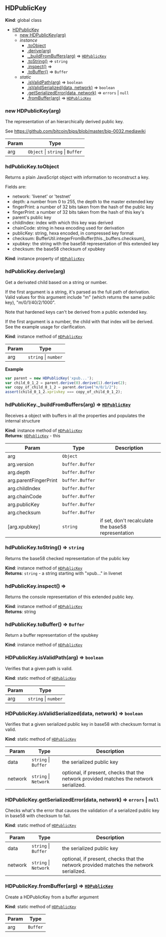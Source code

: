 <a name="HDPublicKey"></a>

## HDPublicKey
**Kind**: global class  

* [HDPublicKey](#HDPublicKey)
    * [new HDPublicKey(arg)](#new_HDPublicKey_new)
    * _instance_
        * [.toObject](#HDPublicKey+toObject)
        * [.derive(arg)](#HDPublicKey+derive)
        * [._buildFromBuffers(arg)](#HDPublicKey+_buildFromBuffers) ⇒ <code>[HDPublicKey](#HDPublicKey)</code>
        * [.toString()](#HDPublicKey+toString) ⇒ <code>string</code>
        * [.inspect()](#HDPublicKey+inspect) ⇒
        * [.toBuffer()](#HDPublicKey+toBuffer) ⇒ <code>Buffer</code>
    * _static_
        * [.isValidPath(arg)](#HDPublicKey.isValidPath) ⇒ <code>boolean</code>
        * [.isValidSerialized(data, network)](#HDPublicKey.isValidSerialized) ⇒ <code>boolean</code>
        * [.getSerializedError(data, network)](#HDPublicKey.getSerializedError) ⇒ <code>errors</code> &#124; <code>null</code>
        * [.fromBuffer(arg)](#HDPublicKey.fromBuffer) ⇒ <code>[HDPublicKey](#HDPublicKey)</code>

<a name="new_HDPublicKey_new"></a>

### new HDPublicKey(arg)
The representation of an hierarchically derived public key.

See https://github.com/bitcoin/bips/blob/master/bip-0032.mediawiki


| Param | Type |
| --- | --- |
| arg | <code>Object</code> &#124; <code>string</code> &#124; <code>Buffer</code> | 

<a name="HDPublicKey+toObject"></a>

### hdPublicKey.toObject
Returns a plain JavaScript object with information to reconstruct a key.

Fields are: <ul>
 <li> network: 'livenet' or 'testnet'
 <li> depth: a number from 0 to 255, the depth to the master extended key
 <li> fingerPrint: a number of 32 bits taken from the hash of the public key
 <li> fingerPrint: a number of 32 bits taken from the hash of this key's
 <li>     parent's public key
 <li> childIndex: index with which this key was derived
 <li> chainCode: string in hexa encoding used for derivation
 <li> publicKey: string, hexa encoded, in compressed key format
 <li> checksum: BufferUtil.integerFromBuffer(this._buffers.checksum),
 <li> xpubkey: the string with the base58 representation of this extended key
 <li> checksum: the base58 checksum of xpubkey
</ul>

**Kind**: instance property of <code>[HDPublicKey](#HDPublicKey)</code>  
<a name="HDPublicKey+derive"></a>

### hdPublicKey.derive(arg)
Get a derivated child based on a string or number.

If the first argument is a string, it's parsed as the full path of
derivation. Valid values for this argument include "m" (which returns the
same public key), "m/0/1/40/2/1000".

Note that hardened keys can't be derived from a public extended key.

If the first argument is a number, the child with that index will be
derived. See the example usage for clarification.

**Kind**: instance method of <code>[HDPublicKey](#HDPublicKey)</code>  

| Param | Type |
| --- | --- |
| arg | <code>string</code> &#124; <code>number</code> | 

**Example**  
```javascript
var parent = new HDPublicKey('xpub...');
var child_0_1_2 = parent.derive(0).derive(1).derive(2);
var copy_of_child_0_1_2 = parent.derive("m/0/1/2");
assert(child_0_1_2.xprivkey === copy_of_child_0_1_2);
```
<a name="HDPublicKey+_buildFromBuffers"></a>

### hdPublicKey._buildFromBuffers(arg) ⇒ <code>[HDPublicKey](#HDPublicKey)</code>
Receives a object with buffers in all the properties and populates the
internal structure

**Kind**: instance method of <code>[HDPublicKey](#HDPublicKey)</code>  
**Returns**: <code>[HDPublicKey](#HDPublicKey)</code> - this  

| Param | Type | Description |
| --- | --- | --- |
| arg | <code>Object</code> |  |
| arg.version | <code>buffer.Buffer</code> |  |
| arg.depth | <code>buffer.Buffer</code> |  |
| arg.parentFingerPrint | <code>buffer.Buffer</code> |  |
| arg.childIndex | <code>buffer.Buffer</code> |  |
| arg.chainCode | <code>buffer.Buffer</code> |  |
| arg.publicKey | <code>buffer.Buffer</code> |  |
| arg.checksum | <code>buffer.Buffer</code> |  |
| [arg.xpubkey] | <code>string</code> | if set, don't recalculate the base58      representation |

<a name="HDPublicKey+toString"></a>

### hdPublicKey.toString() ⇒ <code>string</code>
Returns the base58 checked representation of the public key

**Kind**: instance method of <code>[HDPublicKey](#HDPublicKey)</code>  
**Returns**: <code>string</code> - a string starting with "xpub..." in livenet  
<a name="HDPublicKey+inspect"></a>

### hdPublicKey.inspect() ⇒
Returns the console representation of this extended public key.

**Kind**: instance method of <code>[HDPublicKey](#HDPublicKey)</code>  
**Returns**: string  
<a name="HDPublicKey+toBuffer"></a>

### hdPublicKey.toBuffer() ⇒ <code>Buffer</code>
Return a buffer representation of the xpubkey

**Kind**: instance method of <code>[HDPublicKey](#HDPublicKey)</code>  
<a name="HDPublicKey.isValidPath"></a>

### HDPublicKey.isValidPath(arg) ⇒ <code>boolean</code>
Verifies that a given path is valid.

**Kind**: static method of <code>[HDPublicKey](#HDPublicKey)</code>  

| Param | Type |
| --- | --- |
| arg | <code>string</code> &#124; <code>number</code> | 

<a name="HDPublicKey.isValidSerialized"></a>

### HDPublicKey.isValidSerialized(data, network) ⇒ <code>boolean</code>
Verifies that a given serialized public key in base58 with checksum format
is valid.

**Kind**: static method of <code>[HDPublicKey](#HDPublicKey)</code>  

| Param | Type | Description |
| --- | --- | --- |
| data | <code>string</code> &#124; <code>Buffer</code> | the serialized public key |
| network | <code>string</code> &#124; <code>Network</code> | optional, if present, checks that the     network provided matches the network serialized. |

<a name="HDPublicKey.getSerializedError"></a>

### HDPublicKey.getSerializedError(data, network) ⇒ <code>errors</code> &#124; <code>null</code>
Checks what's the error that causes the validation of a serialized public key
in base58 with checksum to fail.

**Kind**: static method of <code>[HDPublicKey](#HDPublicKey)</code>  

| Param | Type | Description |
| --- | --- | --- |
| data | <code>string</code> &#124; <code>Buffer</code> | the serialized public key |
| network | <code>string</code> &#124; <code>Network</code> | optional, if present, checks that the     network provided matches the network serialized. |

<a name="HDPublicKey.fromBuffer"></a>

### HDPublicKey.fromBuffer(arg) ⇒ <code>[HDPublicKey](#HDPublicKey)</code>
Create a HDPublicKey from a buffer argument

**Kind**: static method of <code>[HDPublicKey](#HDPublicKey)</code>  

| Param | Type |
| --- | --- |
| arg | <code>Buffer</code> | 

